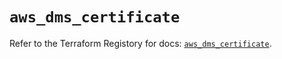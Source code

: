 # `aws_dms_certificate`

Refer to the Terraform Registory for docs: [`aws_dms_certificate`](https://registry.terraform.io/providers/hashicorp/aws/4.65.0/docs/resources/dms_certificate).
